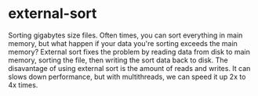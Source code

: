 # external-sort
Sorting gigabytes size files.
Often times, you can sort everything in main memory, but what happen if your data you're sorting exceeds the main memory? 
External sort fixes the problem by reading data from disk to main memory, sorting the file, then writing the sort data back to disk. 
The disavantage of using external sort is the amount of reads and writes. It can slows down performance, but with multithreads, we can speed it up 2x to 4x times. 

